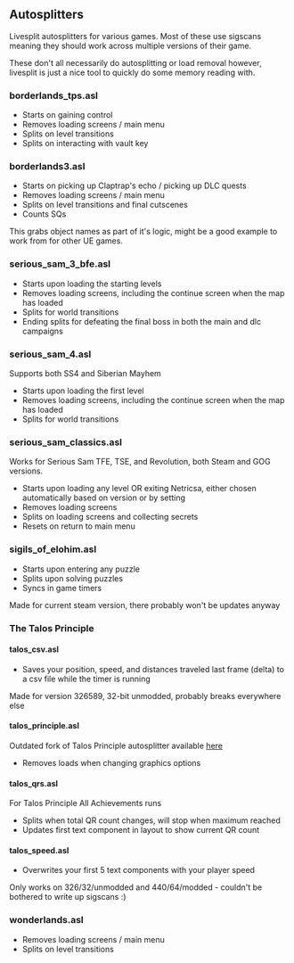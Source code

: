 ## Autosplitters
Livesplit autosplitters for various games.
Most of these use sigscans meaning they should work across multiple versions of their game.

These don't all necessarily do autosplitting or load removal however, livesplit is just a nice tool to quickly do some memory reading with.

### borderlands_tps.asl
- Starts on gaining control
- Removes loading screens / main menu
- Splits on level transitions
- Splits on interacting with vault key

### borderlands3.asl
- Starts on picking up Claptrap's echo / picking up DLC quests
- Removes loading screens / main menu
- Splits on level transitions and final cutscenes
- Counts SQs

This grabs object names as part of it's logic, might be a good example to work from for other UE games.

### serious_sam_3_bfe.asl
- Starts upon loading the starting levels
- Removes loading screens, including the continue screen when the map has loaded
- Splits for world transitions
- Ending splits for defeating the final boss in both the main and dlc campaigns

### serious_sam_4.asl
Supports both SS4 and Siberian Mayhem
- Starts upon loading the first level
- Removes loading screens, including the continue screen when the map has loaded
- Splits for world transitions

### serious_sam_classics.asl
Works for Serious Sam TFE, TSE, and Revolution, both Steam and GOG versions.

- Starts upon loading any level OR exiting Netricsa, either chosen automatically based on version or by setting
- Removes loading screens
- Splits on loading screens and collecting secrets
- Resets on return to main menu

### sigils_of_elohim.asl
- Starts upon entering any puzzle
- Splits upon solving puzzles
- Syncs in game timers

Made for current steam version, there probably won't be updates anyway

### The Talos Principle
#### talos_csv.asl
- Saves your position, speed, and distances traveled last frame (delta) to a csv file while the timer is running

Made for version 326589, 32-bit unmodded, probably breaks everywhere else

#### talos_principle.asl
Outdated fork of Talos Principle autosplitter available [here](https://github.com/jbzdarkid/Autosplitters/blob/master/LiveSplit.TheTalosPrinciple.asl)
- Removes loads when changing graphics options

#### talos_qrs.asl
For Talos Principle All Achievements runs
- Splits when total QR count changes, will stop when maximum reached
- Updates first text component in layout to show current QR count

#### talos_speed.asl
- Overwrites your first 5 text components with your player speed

Only works on 326/32/unmodded and 440/64/modded - couldn't be bothered to write up sigscans :)

### wonderlands.asl
- Removes loading screens / main menu
- Splits on level transitions

